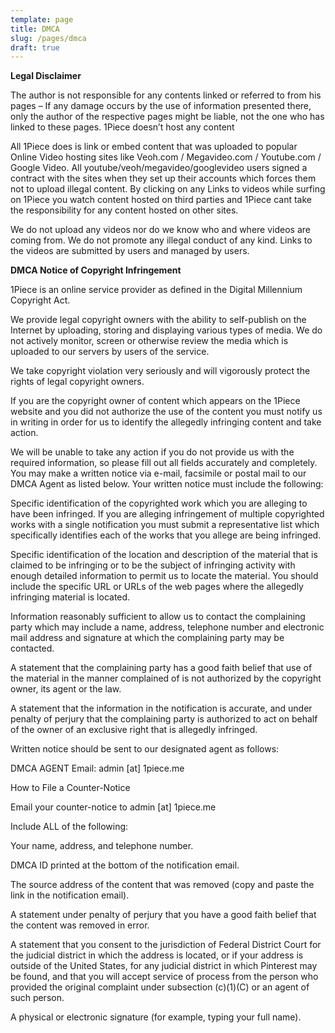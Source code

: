 ```yaml
---
template: page
title: DMCA
slug: /pages/dmca
draft: true
---
```

**Legal Disclaimer**

The author is not responsible for any contents linked or referred to from his pages – If any damage occurs by the use of information presented there, only the author of the respective pages might be liable, not the one who has linked to these pages. 1Piece doesn’t host any content



All 1Piece does is link or embed content that was uploaded to popular Online Video hosting sites like Veoh.com / Megavideo.com / Youtube.com / Google Video. All youtube/veoh/megavideo/googlevideo users signed a contract with the sites when they set up their accounts which forces them not to upload illegal content. By clicking on any Links to videos while surfing on 1Piece you watch content hosted on third parties and 1Piece cant take the responsibility for any content hosted on other sites.



We do not upload any videos nor do we know who and where videos are coming from. We do not promote any illegal conduct of any kind. Links to the videos are submitted by users and managed by users.



**DMCA Notice of Copyright Infringement**

1Piece is an online service provider as defined in the Digital Millennium Copyright Act.



We provide legal copyright owners with the ability to self-publish on the Internet by uploading, storing and displaying various types of media. We do not actively monitor, screen or otherwise review the media which is uploaded to our servers by users of the service.

We take copyright violation very seriously and will vigorously protect the rights of legal copyright owners.

If you are the copyright owner of content which appears on the 1Piece website and you did not authorize the use of the content you must notify us in writing in order for us to identify the allegedly infringing content and take action.



We will be unable to take any action if you do not provide us with the required information, so please fill out all fields accurately and completely. You may make a written notice via e-mail, facsimile or postal mail to our DMCA Agent as listed below. Your written notice must include the following:



Specific identification of the copyrighted work which you are alleging to have been infringed. If you are alleging infringement of multiple copyrighted works with a single notification you must submit a representative list which specifically identifies each of the works that you allege are being infringed.

Specific identification of the location and description of the material that is claimed to be infringing or to be the subject of infringing activity with enough detailed information to permit us to locate the material. You should include the specific URL or URLs of the web pages where the allegedly infringing material is located.

Information reasonably sufficient to allow us to contact the complaining party which may include a name, address, telephone number and electronic mail address and signature at which the complaining party may be contacted.

A statement that the complaining party has a good faith belief that use of the material in the manner complained of is not authorized by the copyright owner, its agent or the law.

A statement that the information in the notification is accurate, and under penalty of perjury that the complaining party is authorized to act on behalf of the owner of an exclusive right that is allegedly infringed.

Written notice should be sent to our designated agent as follows:



DMCA AGENT Email: admin \[at] 1piece.me



How to File a Counter-Notice

Email your counter-notice to admin \[at] 1piece.me

Include ALL of the following:

Your name, address, and telephone number.

DMCA ID printed at the bottom of the notification email.

The source address of the content that was removed (copy and paste the link in the notification email).

A statement under penalty of perjury that you have a good faith belief that the content was removed in error.

A statement that you consent to the jurisdiction of Federal District Court for the judicial district in which the address is located, or if your address is outside of the United States, for any judicial district in which Pinterest may be found, and that you will accept service of process from the person who provided the original complaint under subsection (c)(1)(C) or an agent of such person.

A physical or electronic signature (for example, typing your full name).
